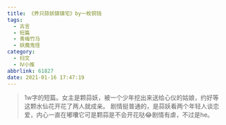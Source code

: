 ```yaml
---
title: 《养只蒜妖镇镇宅》by一枚铜钱
tags:
  - 古言
  - 短篇
  - 青梅竹马
  - 妖魔鬼怪
category:
  - 扫文
  - Ⅳ小推
abbrlink: 61827
date: 2021-01-16 17:47:19
---
```

<meta name="referrer" content="no-referrer" />

> 1w字的短篇。女主是颗蒜妖，被一个少年挖出来送给心仪的姑娘，约好等这颗水仙花开花了两人就成亲。
剧情挺普通的，是蒜妖看两个年轻人谈恋爱，内心一直在嘟囔它可是颗蒜是不会开花哒😂剧情有虐，不过是he。

<!-- more -->